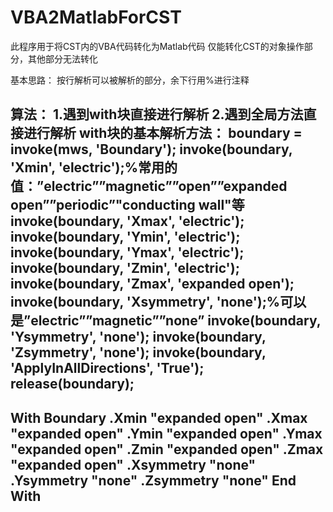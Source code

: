 # VBA2MatlabForCST
此程序用于将CST内的VBA代码转化为Matlab代码
仅能转化CST的对象操作部分，其他部分无法转化

基本思路：
按行解析可以被解析的部分，余下行用%进行注释

算法：
1.遇到with块直接进行解析
2.遇到全局方法直接进行解析
with块的基本解析方法：
boundary = invoke(mws, 'Boundary');
invoke(boundary, 'Xmin', 'electric');%常用的值：”electric””magnetic””open””expanded open””periodic”"conducting wall"等
invoke(boundary, 'Xmax', 'electric');
invoke(boundary, 'Ymin', 'electric');
invoke(boundary, 'Ymax', 'electric');
invoke(boundary, 'Zmin', 'electric');
invoke(boundary, 'Zmax', 'expanded open');
invoke(boundary, 'Xsymmetry', 'none');%可以是”electric””magnetic””none”
invoke(boundary, 'Ysymmetry', 'none');
invoke(boundary, 'Zsymmetry', 'none');
invoke(boundary, 'ApplyInAllDirections', 'True');
release(boundary);
----------------------------------------
With Boundary
     .Xmin "expanded open"
     .Xmax "expanded open"
     .Ymin "expanded open"
     .Ymax "expanded open"
     .Zmin "expanded open"
     .Zmax "expanded open"
     .Xsymmetry "none"
     .Ysymmetry "none"
     .Zsymmetry "none"
End With
--------------------------------------